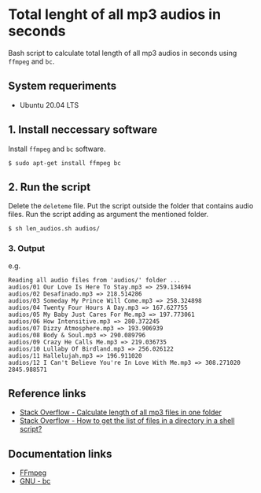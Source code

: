 # Total lenght of all mp3 audios in seconds
Bash script to calculate total length of all mp3 audios in seconds using `ffmpeg` and `bc`.

## System requeriments
* Ubuntu 20.04 LTS

## 1. Install neccessary software
Install `ffmpeg` and `bc` software.
```
$ sudo apt-get install ffmpeg bc
```

## 2. Run the script
Delete the `deleteme` file. Put the script outside the folder that contains audio files. Run the script adding as argument the mentioned folder.
```
$ sh len_audios.sh audios/
```

### 3. Output
e.g.
```
Reading all audio files from 'audios/' folder ...
audios/01 Our Love Is Here To Stay.mp3 => 259.134694
audios/02 Desafinado.mp3 => 218.514286
audios/03 Someday My Prince Will Come.mp3 => 258.324898
audios/04 Twenty Four Hours A Day.mp3 => 167.627755
audios/05 My Baby Just Cares For Me.mp3 => 197.773061
audios/06 How Intensitive.mp3 => 280.372245
audios/07 Dizzy Atmosphere.mp3 => 193.906939
audios/08 Body & Soul.mp3 => 290.089796
audios/09 Crazy He Calls Me.mp3 => 219.036735
audios/10 Lullaby Of Birdland.mp3 => 256.026122
audios/11 Hallelujah.mp3 => 196.911020
audios/12 I Can't Believe You're In Love With Me.mp3 => 308.271020
2845.988571
```

## Reference links
* [Stack Overflow - Calculate length of all mp3 files in one folder](https://stackoverflow.com/questions/45535938/bash-calculate-length-of-all-mp3-files-in-one-folder)
* [Stack Overflow - How to get the list of files in a directory in a shell script?](https://stackoverflow.com/questions/2437452/how-to-get-the-list-of-files-in-a-directory-in-a-shell-script)

## Documentation links
* [FFmpeg](https://ffmpeg.org/)
* [GNU - bc](https://www.gnu.org/software/bc/)

